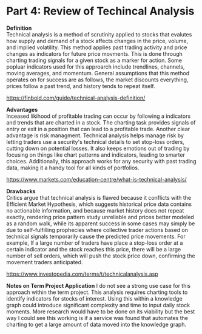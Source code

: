 # Part 4: Review of Techincal Analysis

**Definition**<br>
Technical analysis is a method of scrutinity applied to stocks that evalutes how supply and demand of a stock affects changes in the price, volume, and implied volatility. This method applies past trading activity and price changes as indicators for future price movments. This is done through charting trading signals for a given stock as a marker for action. Some popluar indicators used for this approarch include trendlines, channels, moving averages, and momentum. General assumptions that this method operates on for success are as follows, the market discounts everything, prices follow a past trend, and history tends to repeat itself.

https://finbold.com/guide/technical-analysis-definition/

**Advantages**<br>
Inceased likihood of profitable trading can occur by following a indicators and trends that are charted in a stock. The charting task provides signals of entry or exit in a position that can lead to a profitable trade. Another clear advantage is risk managment. Technical analysis helps manage risk by letting traders use a security's technical details to set stop-loss orders, cutting down on potential losses. It also keeps emotions out of trading by focusing on things like chart patterns and indicators, leading to smarter choices. Additionally, this approach works for any security with past trading data, making it a handy tool for all kinds of portfolios.

https://www.markets.com/education-centre/what-is-technical-analysis/

**Drawbacks**<br>
Critics argue that technical analysis is flawed because it conflicts with the Efficient Market Hypothesis, which suggests historical price data contains no actionable information, and because market history does not repeat exactly, rendering price pattern study unreliable and prices better modeled as a random walk, while its apparent success in some cases may simply be due to self-fulfilling prophecies where collective trader actions based on technical signals temporarily cause the predicted price movements. For example, If a large number of traders have place a stop-loss order at a certain indicator and the stock reaches this price, there will be a large number of sell orders, which will push the stock price down, confirming the movement traders anticipated.

https://www.investopedia.com/terms/t/technicalanalysis.asp

**Notes on Term Project Application**
I do not see a strong use case for this approach within the term project. This analysis requires charting tools to identify indicators for stocks of interest. Using this within a knowledge graph could introduce significant complexity and time to input daily stock moments. More research would have to be done on its viability but the best way I could see this working is if a service was found that automates the charting to get a large amount of data moved into the knowledge graph.
